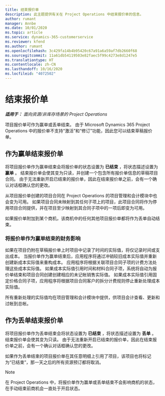 ```yaml
---
title: 结束报价单
description: 此主题提供有关在 Project Operations 中结束报价单的信息。
author: rumant
manager: Annbe
ms.date: 10/01/2020
ms.topic: article
ms.service: dynamics-365-customerservice
ms.reviewer: kfend
ms.author: rumant
ms.openlocfilehash: 3c429fa14b4b95420c67a91a6a59af7db2660f68
ms.sourcegitcommit: 11a61db54119503e82faec5f99c4273e8d1247e5
ms.translationtype: HT
ms.contentlocale: zh-CN
ms.lasthandoff: 10/16/2020
ms.locfileid: "4072502"
---
```

# <a name="close-a-quote"></a>结束报价单

_**适用于：** 面向资源/非库存场景的 Project Operations_

项目报价单可作为赢单或丢单结束。 由于 Microsoft Dynamics 365 Project Operations 中的报价单不支持“激活”和“修订”功能，因此您可以结束草稿报价单。

## <a name="close-a-quote-as-won"></a>作为赢单结束报价单

将项目报价单作为赢单结束会将报价单的状态设置为 **已结束** ，将状态描述设置为 **赢单** 。 结束报价单会使其变为只读，并创建一个包含所有报价单信息的草稿项目合同。 由于无法重新开启已结束的报价单，因此在结束报价单之前，会有一个确认对话框确认您的更改。

从项目报价单创建的项目合同在 Project Operations 的项目管理和会计模块中也会变为可用。 如果项目合同未映射到其任何子项上的项目，此项目合同将作为停用项目合同提供，并在项目至少映射到其合同子项中的一项后即变为可用。

如果报价单附加到某个商机，该商机中的任何其他项目报价单都将作为丢单自动结束。

### <a name="financial-impact-of-closing-a-quote-as-won"></a>将报价单作为赢单结束的财务影响

如果在项目仍附在草稿报价单上时项目中记录了时间的实际值，将仅记录时间或支出成本。 当报价单作为赢单结束后，应用程序将通过冲销较旧成本实际值并重新创建新成本实际值来重构成本。 应用程序将根据关联项目合同子项的计费方法处理这些成本实际值。 如果成本实际值引用时间和材料合同子项，系统将自动为报价单结束和项目合同创建创建相应的未记帐销售实际值。 如果成本实际值引用固定价格合同子项，应用程序将根据项目合同客户的拆分计费规则停止重新处理成本实际值。

所有重新处理的实际值均在项目管理和会计模块中提供，供项目会计查看、更新和过帐到总帐。 

## <a name="close-a-quote-as-lost"></a>作为丢单结束报价单

将项目报价单作为丢单结束会将状态设置为 **已结束** ，将状态描述设置为 **丢单** 。 结束报价单会使其变为只读。 由于无法重新开启已结束的报价单，因此在结束报价单之前，会有一个确认对话框确认您的更改。

如果作为丢单结束的项目报价单在其任意明细上引用了项目，该项目也将标记为“已结束”，那一天之后的所有资源预订都将取消。

> [!NOTE]
> 在 Project Operations 中，将报价单作为赢单或丢单结束不会影响商机的状态，在手动结束前商机会一直处于开启状态。

